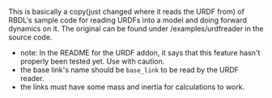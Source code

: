 This is basically a copy(just changed where it reads the URDF from) of RBDL's sample code for reading URDFs into a model and doing forward dynamics on it. The original can be found under /examples/urdfreader in the source code.

* note: In the README for the URDF addon, it says that this feature hasn't properly been tested yet. Use with caution.
* the base link's name should be `base_link` to be read by the URDF reader.
* the links must have some mass and inertia for calculations to work.
